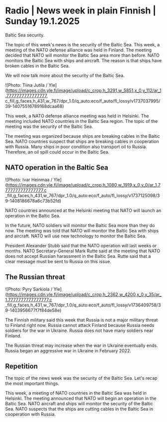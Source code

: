 # Radio \| News week in plain Finnish \| Sunday 19.1.2025

Baltic Sea security.

The topic of this week's news is the security of the Baltic Sea. This week, a meeting of the NATO defense alliance was held in Finland. The meeting decided that NATO will monitor the Baltic Sea area more than before. NATO monitors the Baltic Sea with ships and aircraft. The reason is that ships have broken cables in the Baltic Sea.

We will now talk more about the security of the Baltic Sea.

![Photo: Tiina Jutila / Yle](https://images.cdn.yle.fi/image/upload/c_crop,h_3291,w_5851,x_0,y_112/ar_1.7777777777777777, c_fill,g_faces,h_431,w_767/dpr_1.0/q_auto:eco/f_auto/fl_lossy/v1737037995/39-14075516789168dcaa68)

This week, a NATO defense alliance meeting was held in Helsinki. The meeting included NATO countries in the Baltic Sea region. The topic of the meeting was the security of the Baltic Sea.

The meeting was organized because ships are breaking cables in the Baltic Sea. NATO countries suspect that ships are breaking cables in cooperation with Russia. Many ships in poor condition also transport oil to Russia. Therefore, an oil spill could occur in the Baltic Sea.

## NATO operation in the Baltic Sea

![Photo: Ivar Heinmaa / Yle](https://images.cdn.yle.fi/image/upload/c_crop,h_1080,w_1919,x_0,y_0/ar_1.7777777777777777,c _fill,g_faces,h_431,w_767/dpr_1.0/q_auto:eco/f_auto/fl_lossy/v1737125098/39-1408186678a6c73b52fd)

NATO countries announced at the Helsinki meeting that NATO will launch an operation in the Baltic Sea.

In the future, NATO soldiers will monitor the Baltic Sea more than they do now. The meeting was told that NATO will monitor the Baltic Sea with ships and aircraft. NATO will use new technology to monitor the Baltic Sea.

President Alexander Stubb said that the NATO operation will last weeks or months. NATO Secretary-General Mark Rutte said at the meeting that NATO does not accept Russian harassment in the Baltic Sea. Rutte said that a clear message must be sent to Russia on this issue.

## The Russian threat

![Photo: Pyry Sarkiola / Yle](https://images.cdn.yle.fi/image/upload/c_crop,h_2362,w_4200,x_0,y_35/ar_1.7777777777777777,c _fill,g_faces,h_431,w_767/dpr_1.0/q_auto:eco/f_auto/fl_lossy/v1736409758/39-1403956677f7f84de58e)

The Finnish military said this week that Russia is not a major military threat to Finland right now. Russia cannot attack Finland because Russia needs soldiers for the war in Ukraine. Russia does not have many soldiers near Finland.

The Russian threat may increase when the war in Ukraine eventually ends. Russia began an aggressive war in Ukraine in February 2022.

## Repetition

The topic of the news week was the security of the Baltic Sea. Let's recap the most important things.

This week, a meeting of NATO countries in the Baltic Sea was held in Helsinki. The meeting announced that NATO will begin an operation in the Baltic Sea. NATO aircraft and ships will monitor the security of the Baltic Sea. NATO suspects that the ships are cutting cables in the Baltic Sea in cooperation with Russia.

